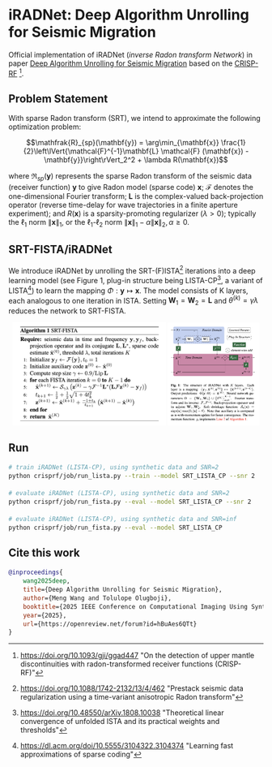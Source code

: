 # iRADNet: Deep Algorithm Unrolling for Seismic Migration

Official implementation of iRADNet (*inverse Radon transform Network*) in paper 
[Deep Algorithm Unrolling for Seismic Migration][iRADNet]
based on the [CRISP-RF][CRISP-RF] [^USMantleTax].

[^USMantleTax]: <https://doi.org/10.1093/gji/ggad447> "On the detection of upper mantle discontinuities with radon-transformed receiver functions (CRISP-RF)"

[CRISP-RF]: <https://github.com/URseismology/CRISP-RF> "CRISP-RF: Clean Receiver-function Imaging using SParse Radon Filters"

[iRADNet]: <https://openreview.net/forum?id=hBuAes6QTt> "Deep Algorithm Unrolling for Seismic Migration"

## Problem Statement

With sparse Radon transform (SRT), we intend to approximate the following optimization problem:

```math
\mathfrak{R}_{sp}(\mathbf{y}) = \arg\min_{\mathbf{x}} \frac{1}{2}\left\lVert{\mathcal{F}^{-1}\mathbf{L} \mathcal{F} (\mathbf{x}) - \mathbf{y}}\right\rVert_2^2 + \lambda R(\mathbf{x})
```

where $\mathfrak{R}_{sp}(\mathbf{y})$ represents the sparse Radon transform of the seismic data (receiver function) $\mathbf{y}$ to give Radon model (sparse code)  $\mathbf{x}$; $\mathcal{F}$ denotes the one-dimensional Fourier transform; $\mathbf{L}$ is the complex-valued back-projection operator (reverse time-delay for wave trajectories in a finite aperture experiment);  and $R(\mathbf{x})$ is a sparsity-promoting regularizer ($\lambda > 0$); typically the $\ell_1$ norm $\left\lVert{\mathbf{x}}\right\rVert_1$, or the $\ell_1\text{-}\ell_2$ norm $\left\lVert{\mathbf{x}}\right\rVert_1 - \alpha \left\lVert{\mathbf{x}}\right\rVert_2, \alpha \geq 0$.

## SRT-FISTA/iRADNet

We introduce iRADNet by unrolling the SRT-(F)ISTA[^SRTFISTA] iterations
into a deep learning model (see Figure 1, plug-in structure
being LISTA-CP[^LISTACP], a variant of LISTA[^LISTA]) to learn the mapping
$\Phi: \mathbf{y}\mapsto\mathbf{x}$. The model consists of K layers, each analogous
to one iteration in ISTA. Setting $\mathbf{W}_1=\mathbf{W}_2=\mathbf{L}$ and 
${\theta}^{(k)} = \gamma\lambda$ reduces the network to SRT-FISTA.

[^SRTFISTA]: <https://doi.org/10.1088/1742-2132/13/4/462> "Prestack seismic data regularization using a time-variant anisotropic Radon transform"

[^LISTACP]: <https://doi.org/10.48550/arXiv.1808.10038> "Theoretical linear convergence of unfolded ISTA and its practical weights and thresholds"

[^LISTA]: <https://dl.acm.org/doi/10.5555/3104322.3104374> "Learning fast approximations of sparse coding"

<div align="center">
	<img src="fig/SRT-FISTA.png" width="60%" />
	<img src="fig/iRADNet.png" width="36%" /> 
</div>

## Run

```sh
# train iRADNet (LISTA-CP), using synthetic data and SNR=2
python crisprf/job/run_lista.py --train --model SRT_LISTA_CP --snr 2

# evaluate iRADNet (LISTA-CP), using synthetic data and SNR=2
python crisprf/job/run_fista.py --eval --model SRT_LISTA_CP --snr 2

# evaluate iRADNet (LISTA-CP), using synthetic data and SNR=inf
python crisprf/job/run_fista.py --eval --model SRT_LISTA_CP
```

## Cite this work

```bibtex
@inproceedings{
	wang2025deep,
	title={Deep Algorithm Unrolling for Seismic Migration},
	author={Meng Wang and Tolulope Olugboji},
	booktitle={2025 IEEE Conference on Computational Imaging Using Synthetic Apertures},
	year={2025},
	url={https://openreview.net/forum?id=hBuAes6QTt}
}
```